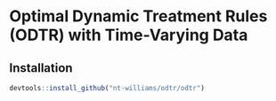Optimal Dynamic Treatment Rules (ODTR) with Time-Varying Data
================

## Installation

``` r
devtools::install_github("nt-williams/odtr/odtr")
```
